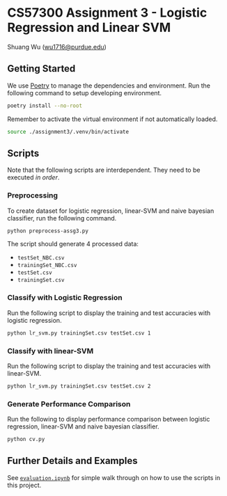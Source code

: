 # CS57300 Assignment 3 - Logistic Regression and Linear SVM

Shuang Wu (wu1716@purdue.edu)

## Getting Started

We use [Poetry](https://python-poetry.org/) to manage the dependencies and
environment. Run the following command to setup developing environment.

```sh
poetry install --no-root
```

Remember to activate the virtual environment if not automatically loaded.

```sh
source ./assignment3/.venv/bin/activate
```

## Scripts

Note that the following scripts are interdependent. They need to be executed _in
order_.

### Preprocessing

To create dataset for logistic regression, linear-SVM and naive bayesian
classifier, run the following command.

```sh
python preprocess-assg3.py
```

The script should generate 4 processed data:

- `testSet_NBC.csv`
- `trainingSet_NBC.csv`
- `testSet.csv`
- `trainingSet.csv`

### Classify with Logistic Regression

Run the following script to display the training and test accuracies with
logistic regression.

```sh
python lr_svm.py trainingSet.csv testSet.csv 1
```

### Classify with linear-SVM

Run the following script to display the training and test accuracies with
linear-SVM.

```sh
python lr_svm.py trainingSet.csv testSet.csv 2
```

### Generate Performance Comparison

Run the following to display performance comparison between logistic regression,
linear-SVM and naive bayesian classifier.

```sh
python cv.py
```

## Further Details and Examples

See [`evaluation.ipynb`](./evaluation.ipynb) for simple walk through on how to
use the scripts in this project.
